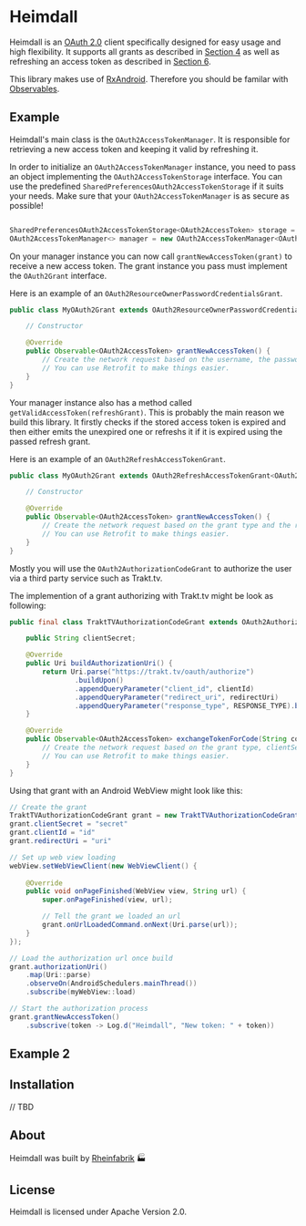 # Heimdall

Heimdall is an [OAuth 2.0](https://tools.ietf.org/html/rfc6749) client specifically designed for easy usage and high flexibility. It supports all grants as described in [Section 4](https://tools.ietf.org/html/rfc6749#section-4) as well as refreshing an access token as described in [Section 6](https://tools.ietf.org/html/rfc6749#section-6).

This library makes use of [RxAndroid](https://github.com/ReactiveX/RxAndroid). Therefore you should be familar with [Observables](https://github.com/ReactiveX/RxJava/wiki/Observable).

## Example

Heimdall's main class is the `OAuth2AccessTokenManager`. It is responsible for retrieving a new access token and keeping it valid by refreshing it.

In order to initialize an `OAuth2AccessTokenManager` instance, you need to pass an object implementing the `OAuth2AccessTokenStorage` interface. You can use the predefined `SharedPreferencesOAuth2AccessTokenStorage` if it suits your needs. Make sure that your `OAuth2AccessTokenManager` is as secure as possible!

```java 

SharedPreferencesOAuth2AccessTokenStorage<OAuth2AccessToken> storage = new SharedPreferencesOAuth2AccessTokenStorage<>(mySharedPreferences, OAuth2AccessToken.class);
OAuth2AccessTokenManager<> manager = new OAuth2AccessTokenManager<OAuth2AccessToken>(storage);

```

On your manager instance you can now call `grantNewAccessToken(grant)` to receive a new access token. The grant instance you pass must implement the `OAuth2Grant` interface. 

Here is an example of an `OAuth2ResourceOwnerPasswordCredentialsGrant`.

```java 
public class MyOAuth2Grant extends OAuth2ResourceOwnerPasswordCredentialsGrant<OAuth2AccessToken> {

    // Constructor

    @Override
    public Observable<OAuth2AccessToken> grantNewAccessToken() {
        // Create the network request based on the username, the password and the grant type.
        // You can use Retrofit to make things easier.
    }
}
```

Your manager instance also has a method called `getValidAccessToken(refreshGrant)`. This is probably the main reason we build this library. It firstly checks if the stored access token is expired and then either emits the unexpired one or refreshs it if it is expired using the passed refresh grant. 

Here is an example of an `OAuth2RefreshAccessTokenGrant`.

```java
public class MyOAuth2Grant extends OAuth2RefreshAccessTokenGrant<OAuth2AccessToken> {

    // Constructor

    @Override
    public Observable<OAuth2AccessToken> grantNewAccessToken() {
        // Create the network request based on the grant type and the refresh token.
        // You can use Retrofit to make things easier.
    }
}
```

Mostly you will use the `OAuth2AuthorizationCodeGrant` to authorize the user via a third party service such as Trakt.tv.

The implemention of a grant authorizing with Trakt.tv might be look as following:

```java
public final class TraktTVAuthorizationCodeGrant extends OAuth2AuthorizationCodeGrant<OAuth2AccessToken> {

    public String clientSecret;

    @Override
    public Uri buildAuthorizationUri() {
        return Uri.parse("https://trakt.tv/oauth/authorize")
                .buildUpon()
                .appendQueryParameter("client_id", clientId)
                .appendQueryParameter("redirect_uri", redirectUri)
                .appendQueryParameter("response_type", RESPONSE_TYPE).build();
    }

    @Override
    public Observable<OAuth2AccessToken> exchangeTokenForCode(String code) {
        // Create the network request based on the grant type, clientSecret and the retrieved code.
        // You can use Retrofit to make things easier.
    }
}
```

Using that grant with an Android WebView might look like this:

```java
// Create the grant
TraktTVAuthorizationCodeGrant grant = new TraktTVAuthorizationCodeGrant();
grant.clientSecret = "secret"
grant.clientId = "id"
grant.redirectUri = "uri"

// Set up web view loading
webView.setWebViewClient(new WebViewClient() {
 	
 	@Override
    public void onPageFinished(WebView view, String url) {
    	super.onPageFinished(view, url);

		// Tell the grant we loaded an url
        grant.onUrlLoadedCommand.onNext(Uri.parse(url));
    }
});

// Load the authorization url once build
grant.authorizationUri()
    .map(Uri::parse)
	.observeOn(AndroidSchedulers.mainThread())
	.subscribe(myWebView::load)

// Start the authorization process
grant.grantNewAccessToken()
	.subscrive(token -> Log.d("Heimdall", "New token: " + token))

```

## Example 2


## Installation

// TBD

## About

Heimdall was built by [Rheinfabrik](http://www.rheinfabrik.de) :factory:

## License

Heimdall is licensed under Apache Version 2.0.
